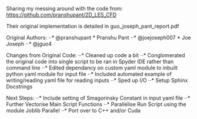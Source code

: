 Sharing my messing around with the code from: https://github.com/pranshupant/2D_LES_CFD

Their original implementation is detailed in guo_joseph_pant_report.pdf

Original Authors:
⋅⋅* @pranshupant * Pranshu Pant
⋅⋅* @joejoseph007 * Joe Joseph
⋅⋅* @jguo4

Changes from Original Code:
⋅⋅* Cleaned up code a bit
⋅⋅* Conglomerated the original code into single script to be ran in Spyder IDE rather than command line
⋅⋅* Edited dependancy on custom yaml module to inbuilt python yaml module for input file
⋅⋅* Included automated example of writing/reading yaml file for reading inputs
⋅⋅* Sped up I/O
⋅⋅* Setup Sphinx Docstrings

Next Steps:
⋅⋅* Include setting of Smagorinsky Constant in input yaml file
⋅⋅* Further Vectorise Main Script Functions
⋅⋅* Parallelise Run Script using the module Joblib Parallel
⋅⋅* Port over to C++ and/or Cuda
